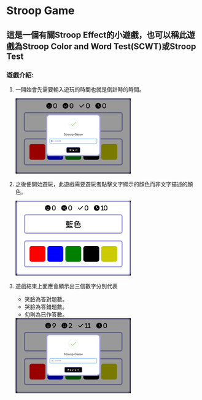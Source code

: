 # Stroop Game
## 這是一個有關Stroop Effect的小遊戲，也可以稱此遊戲為Stroop Color and Word Test(SCWT)或Stroop Test
### 遊戲介紹:
1. 一開始會先需要輸入遊玩的時間也就是倒計時的時間。

    <img src="./img/gameStart.png" style="width:300px">
2. 之後便開始遊玩，此遊戲需要遊玩者點擊文字顯示的顏色而非文字描述的顏色。

    <img src="./img/gamePlaying.png" style="width:300px">

3. 遊戲結束上面應會顯示出三個數字分別代表
    - 笑臉為答對題數。
    - 哭臉為答錯題數。
    - 勾則為已作答數。

    <img src="./img/gameRestart.png" style="width:300px">
